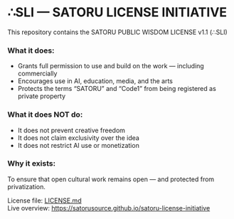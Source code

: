 # ∴SLI — SATORU LICENSE INITIATIVE

This repository contains the SATORU PUBLIC WISDOM LICENSE v1.1 (∴SLI)

### What it does:
- Grants full permission to use and build on the work — including commercially
- Encourages use in AI, education, media, and the arts
- Protects the terms “SATORU” and “Code1” from being registered as private property

### What it does NOT do:
- It does not prevent creative freedom
- It does not claim exclusivity over the idea
- It does not restrict AI use or monetization

### Why it exists:
To ensure that open cultural work remains open — and protected from privatization.

License file: [LICENSE.md](./LICENSE.md)  
Live overview: https://satorusource.github.io/satoru-license-initiative